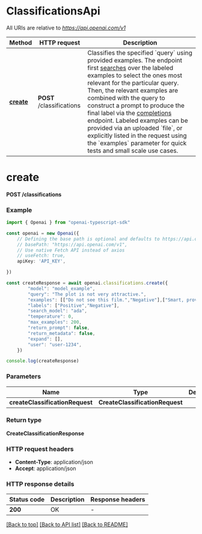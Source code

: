 # ClassificationsApi

All URIs are relative to *https://api.openai.com/v1*

Method | HTTP request | Description
------------- | ------------- | -------------
[**create**](ClassificationsApi.md#create) | **POST** /classifications | Classifies the specified &#x60;query&#x60; using provided examples.  The endpoint first [searches](/docs/api-reference/searches) over the labeled examples to select the ones most relevant for the particular query. Then, the relevant examples are combined with the query to construct a prompt to produce the final label via the [completions](/docs/api-reference/completions) endpoint.  Labeled examples can be provided via an uploaded &#x60;file&#x60;, or explicitly listed in the request using the &#x60;examples&#x60; parameter for quick tests and small scale use cases. 


# **create**

#### **POST** /classifications


### Example


```typescript
import { Openai } from "openai-typescript-sdk"

const openai = new Openai({
    // Defining the base path is optional and defaults to https://api.openai.com/v1
    // basePath: "https://api.openai.com/v1",
    // Use native Fetch API instead of axios
    // useFetch: true,
    apiKey: 'API_KEY',

})

const createResponse = await openai.classifications.create({
        "model": "model_example",
        "query": "The plot is not very attractive.",
        "examples": [["Do not see this film.","Negative"],["Smart, provocative and blisteringly funny.","Positive"]],
        "labels": ["Positive","Negative"],
        "search_model": "ada",
        "temperature": 0,
        "max_examples": 200,
        "return_prompt": false,
        "return_metadata": false,
        "expand": [],
        "user": "user-1234",
    })

console.log(createResponse)

```


### Parameters

Name | Type | Description  | Notes
------------- | ------------- | ------------- | -------------
 **createClassificationRequest** | **CreateClassificationRequest**|  |


### Return type

**CreateClassificationResponse**

### HTTP request headers

 - **Content-Type**: application/json
 - **Accept**: application/json


### HTTP response details
| Status code | Description | Response headers |
|-------------|-------------|------------------|
**200** | OK |  -  |

[[Back to top]](#) [[Back to API list]](../README.md#documentation-for-api-endpoints) [[Back to README]](../README.md)


